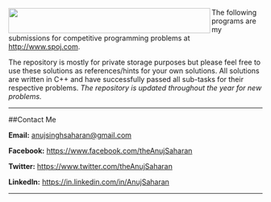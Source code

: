 <a href="http://www.spoj.com/"><img src="http://stx1.spoj.com/gfx/2015e.png" align="left" height="50" width="400" ></a>

The following programs are my submissions for competitive programming problems at http://www.spoj.com. 

The repository is mostly for private storage purposes but please feel free to use these solutions as references/hints for your own solutions. All solutions are written in C++ and have successfully passed all sub-tasks for their respective problems. <i>The repository is updated throughout the year for new problems.</i>

---

##Contact Me

**Email:** anujsinghsaharan@gmail.com

**Facebook:** https://www.facebook.com/theAnujSaharan

**Twitter:** https://www.twitter.com/theAnujSaharan

**LinkedIn:** https://in.linkedin.com/in/AnujSaharan

---
